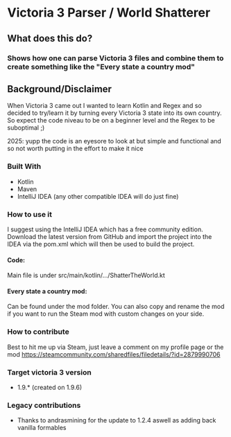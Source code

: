 # Victoria 3 Parser / World Shatterer

<!-- ABOUT THE PROJECT -->
## What does this do?

### Shows how one can parse Victoria 3 files and combine them to create something like the "Every state a country mod"

## Background/Disclaimer

When Victoria 3 came out I wanted to learn Kotlin and Regex and so decided to try/learn it by turning every Victoria 3 state into its own country.
So expect the code niveau to be on a beginner level and the Regex to be suboptimal ;)

2025: yupp the code is an eyesore to look at but simple and functional and so not worth putting in the effort to make it nice

### Built With

- Kotlin
- Maven
- IntelliJ IDEA (any other compatible IDEA will do just fine)

### How to use it
I suggest using the IntelliJ IDEA which has a free community edition. 
Download the latest version from GitHub and import the project into the IDEA via the pom.xml which will then be used to build the project.

#### Code:
Main file is under src/main/kotlin/.../ShatterTheWorld.kt

#### Every state a country mod:
Can be found under the mod folder. You can also copy and rename the mod if you want to run the Steam mod with custom changes on your side.

### How to contribute
Best to hit me up via Steam, just leave a comment on my profile page or the mod
https://steamcommunity.com/sharedfiles/filedetails/?id=2879990706

### Target victoria 3 version
- 1.9.* (created on 1.9.6)

### Legacy contributions
- Thanks to andrasmining for the update to 1.2.4 aswell as adding back vanilla formables